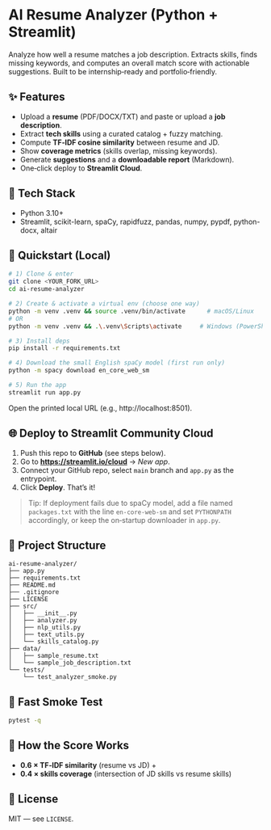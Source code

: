 # AI Resume Analyzer (Python + Streamlit)

Analyze how well a resume matches a job description. Extracts skills, finds missing keywords, and
computes an overall match score with actionable suggestions. Built to be internship‑ready and
portfolio‑friendly.

## ✨ Features
- Upload a **resume** (PDF/DOCX/TXT) and paste or upload a **job description**.
- Extract **tech skills** using a curated catalog + fuzzy matching.
- Compute **TF‑IDF cosine similarity** between resume and JD.
- Show **coverage metrics** (skills overlap, missing keywords).
- Generate **suggestions** and a **downloadable report** (Markdown).
- One‑click deploy to **Streamlit Cloud**.

## 🧰 Tech Stack
- Python 3.10+
- Streamlit, scikit-learn, spaCy, rapidfuzz, pandas, numpy, pypdf, python-docx, altair

## 🚀 Quickstart (Local)
```bash
# 1) Clone & enter
git clone <YOUR_FORK_URL>
cd ai-resume-analyzer

# 2) Create & activate a virtual env (choose one way)
python -m venv .venv && source .venv/bin/activate      # macOS/Linux
# OR
python -m venv .venv && .\.venv\Scripts\activate     # Windows (PowerShell)

# 3) Install deps
pip install -r requirements.txt

# 4) Download the small English spaCy model (first run only)
python -m spacy download en_core_web_sm

# 5) Run the app
streamlit run app.py
```

Open the printed local URL (e.g., http://localhost:8501).

## 🌐 Deploy to Streamlit Community Cloud
1. Push this repo to **GitHub** (see steps below).
2. Go to **https://streamlit.io/cloud** → *New app*.
3. Connect your GitHub repo, select `main` branch and `app.py` as the entrypoint.
4. Click **Deploy**. That’s it!

> Tip: If deployment fails due to spaCy model, add a file named `packages.txt` with the line
> `en-core-web-sm` and set `PYTHONPATH` accordingly, or keep the on‑startup downloader in `app.py`.

## 📁 Project Structure
```
ai-resume-analyzer/
├── app.py
├── requirements.txt
├── README.md
├── .gitignore
├── LICENSE
├── src/
│   ├── __init__.py
│   ├── analyzer.py
│   ├── nlp_utils.py
│   ├── text_utils.py
│   └── skills_catalog.py
├── data/
│   ├── sample_resume.txt
│   └── sample_job_description.txt
└── tests/
    └── test_analyzer_smoke.py
```

## 🧪 Fast Smoke Test
```bash
pytest -q
```

## 🧵 How the Score Works
- **0.6 × TF‑IDF similarity** (resume vs JD) +
- **0.4 × skills coverage** (intersection of JD skills vs resume skills)

## 📝 License
MIT — see `LICENSE`.
